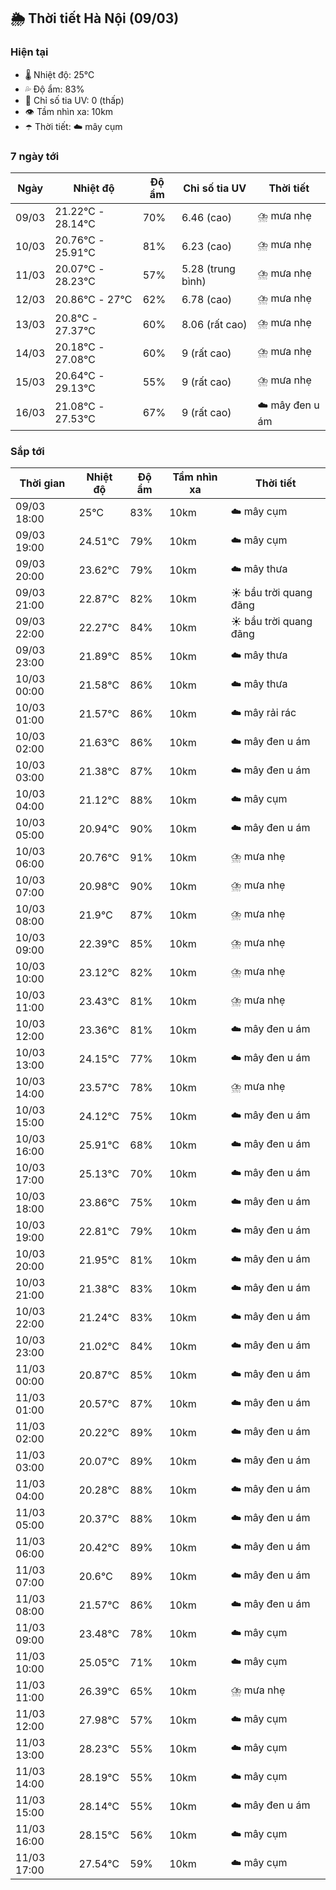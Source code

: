 ## 🌦️ Thời tiết Hà Nội (09/03)

### Hiện tại

- 🌡️ Nhiệt độ: 25℃
- 💦 Độ ẩm: 83%
- 🌟 Chỉ số tia UV: 0 (thấp)
- 👁️ Tầm nhìn xa: 10km
- ☂️ Thời tiết: ☁️ mây cụm

### 7 ngày tới

| Ngày | Nhiệt độ | Độ ẩm | Chỉ số tia UV | Thời tiết |
| --- | --- | --- | --- | --- |
| 09/03 | 21.22℃ - 28.14℃ | 70% | 6.46 (cao) | ⛈️ mưa nhẹ |
| 10/03 | 20.76℃ - 25.91℃ | 81% | 6.23 (cao) | ⛈️ mưa nhẹ |
| 11/03 | 20.07℃ - 28.23℃ | 57% | 5.28 (trung bình) | ⛈️ mưa nhẹ |
| 12/03 | 20.86℃ - 27℃ | 62% | 6.78 (cao) | ⛈️ mưa nhẹ |
| 13/03 | 20.8℃ - 27.37℃ | 60% | 8.06 (rất cao) | ⛈️ mưa nhẹ |
| 14/03 | 20.18℃ - 27.08℃ | 60% | 9 (rất cao) | ⛈️ mưa nhẹ |
| 15/03 | 20.64℃ - 29.13℃ | 55% | 9 (rất cao) | ⛈️ mưa nhẹ |
| 16/03 | 21.08℃ - 27.53℃ | 67% | 9 (rất cao) | ☁️ mây đen u ám |

### Sắp tới

| Thời gian | Nhiệt độ | Độ ẩm | Tầm nhìn xa | Thời tiết |
| --- | --- | --- | --- | --- |
| 09/03 18:00 | 25℃ | 83% | 10km | ☁️ mây cụm |
| 09/03 19:00 | 24.51℃ | 79% | 10km | ☁️ mây cụm |
| 09/03 20:00 | 23.62℃ | 79% | 10km | ☁️ mây thưa |
| 09/03 21:00 | 22.87℃ | 82% | 10km | ☀️ bầu trời quang đãng |
| 09/03 22:00 | 22.27℃ | 84% | 10km | ☀️ bầu trời quang đãng |
| 09/03 23:00 | 21.89℃ | 85% | 10km | ☁️ mây thưa |
| 10/03 00:00 | 21.58℃ | 86% | 10km | ☁️ mây thưa |
| 10/03 01:00 | 21.57℃ | 86% | 10km | ☁️ mây rải rác |
| 10/03 02:00 | 21.63℃ | 86% | 10km | ☁️ mây đen u ám |
| 10/03 03:00 | 21.38℃ | 87% | 10km | ☁️ mây đen u ám |
| 10/03 04:00 | 21.12℃ | 88% | 10km | ☁️ mây cụm |
| 10/03 05:00 | 20.94℃ | 90% | 10km | ☁️ mây đen u ám |
| 10/03 06:00 | 20.76℃ | 91% | 10km | ⛈️ mưa nhẹ |
| 10/03 07:00 | 20.98℃ | 90% | 10km | ⛈️ mưa nhẹ |
| 10/03 08:00 | 21.9℃ | 87% | 10km | ⛈️ mưa nhẹ |
| 10/03 09:00 | 22.39℃ | 85% | 10km | ⛈️ mưa nhẹ |
| 10/03 10:00 | 23.12℃ | 82% | 10km | ⛈️ mưa nhẹ |
| 10/03 11:00 | 23.43℃ | 81% | 10km | ⛈️ mưa nhẹ |
| 10/03 12:00 | 23.36℃ | 81% | 10km | ☁️ mây đen u ám |
| 10/03 13:00 | 24.15℃ | 77% | 10km | ☁️ mây đen u ám |
| 10/03 14:00 | 23.57℃ | 78% | 10km | ⛈️ mưa nhẹ |
| 10/03 15:00 | 24.12℃ | 75% | 10km | ☁️ mây đen u ám |
| 10/03 16:00 | 25.91℃ | 68% | 10km | ☁️ mây đen u ám |
| 10/03 17:00 | 25.13℃ | 70% | 10km | ☁️ mây đen u ám |
| 10/03 18:00 | 23.86℃ | 75% | 10km | ☁️ mây đen u ám |
| 10/03 19:00 | 22.81℃ | 79% | 10km | ☁️ mây đen u ám |
| 10/03 20:00 | 21.95℃ | 81% | 10km | ☁️ mây đen u ám |
| 10/03 21:00 | 21.38℃ | 83% | 10km | ☁️ mây đen u ám |
| 10/03 22:00 | 21.24℃ | 83% | 10km | ☁️ mây đen u ám |
| 10/03 23:00 | 21.02℃ | 84% | 10km | ☁️ mây đen u ám |
| 11/03 00:00 | 20.87℃ | 85% | 10km | ☁️ mây đen u ám |
| 11/03 01:00 | 20.57℃ | 87% | 10km | ☁️ mây đen u ám |
| 11/03 02:00 | 20.22℃ | 89% | 10km | ☁️ mây đen u ám |
| 11/03 03:00 | 20.07℃ | 89% | 10km | ☁️ mây đen u ám |
| 11/03 04:00 | 20.28℃ | 88% | 10km | ☁️ mây đen u ám |
| 11/03 05:00 | 20.37℃ | 88% | 10km | ☁️ mây đen u ám |
| 11/03 06:00 | 20.42℃ | 89% | 10km | ☁️ mây đen u ám |
| 11/03 07:00 | 20.6℃ | 89% | 10km | ☁️ mây đen u ám |
| 11/03 08:00 | 21.57℃ | 86% | 10km | ☁️ mây đen u ám |
| 11/03 09:00 | 23.48℃ | 78% | 10km | ☁️ mây cụm |
| 11/03 10:00 | 25.05℃ | 71% | 10km | ☁️ mây cụm |
| 11/03 11:00 | 26.39℃ | 65% | 10km | ⛈️ mưa nhẹ |
| 11/03 12:00 | 27.98℃ | 57% | 10km | ☁️ mây cụm |
| 11/03 13:00 | 28.23℃ | 55% | 10km | ☁️ mây cụm |
| 11/03 14:00 | 28.19℃ | 55% | 10km | ☁️ mây cụm |
| 11/03 15:00 | 28.14℃ | 55% | 10km | ☁️ mây đen u ám |
| 11/03 16:00 | 28.15℃ | 56% | 10km | ☁️ mây cụm |
| 11/03 17:00 | 27.54℃ | 59% | 10km | ☁️ mây cụm |

